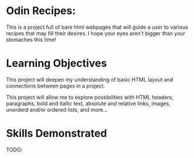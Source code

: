 # Odin Recipes:

This is a project full of bare html webpages that will guide a user to various recipes that may fill their desires. I hope your eyes aren't bigger than your stomaches this time!

# Learning Objectives

This project will deepen my understanding of basic HTML layout and connections between pages in a project.

This project will allow me to explore possibilities with HTML headers, paragraphs, bold and itallic text, absolute and relative links, images, unorderd and/or ordered lists, and more...

# Skills Demonstrated

TODO:
